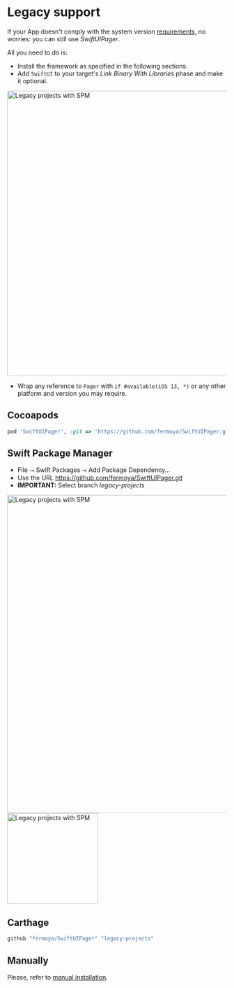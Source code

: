 # Legacy support
If your App doesn't comply with the system version [requirements](/README.md#requirements), no worries: you can still use _SwiftUIPager_. 

All you need to do is:
- Install the framework as specified in the following sections.
- Add `SwiftUI` to your target's _Link Binary With Libraries_ phase and make it optional.
<img src="/resources/installation/legacy-linking.png" alt="Legacy projects with SPM" width="653" />

- Wrap any reference to `Pager` with `if #available(iOS 13, *)` or any other platform and version you may require.

## Cocoapods
```ruby
pod 'SwiftUIPager', :git => 'https://github.com/fermoya/SwiftUIPager.git', :branch => 'legacy-projects'
```

## Swift Package Manager
* File ⭢ Swift Packages ⭢ Add Package Dependency...
* Use the URL https://github.com/fermoya/SwiftUIPager.git
* **IMPORTANT:** Select branch _legacy-projects_

<img src="/resources/installation/legacy-spm-1.png" alt="Legacy projects with SPM" width="728" />
<img src="/resources/installation/legacy-spm-2.png" alt="Legacy projects with SPM" width="208" />

## Carthage
```swift
github "fermoya/SwiftUIPager" "legacy-projects"

```

## Manually
Please, refer to [manual installation](/README.md#manually).
